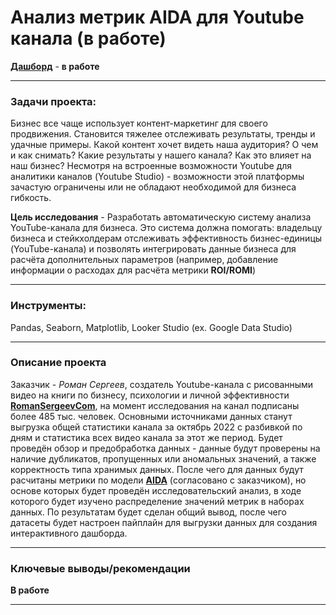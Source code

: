 # Анализ метрик AIDA для Youtube канала (**в работе**)

[**Дашборд**](https://datastudio.google.com/reporting/d3f6c7a0-9d89-4c80-90d1-c00d32c83376) -  **в работе**
___
### Задачи проекта:

Бизнес все чаще использует контент-маркетинг для своего продвижения. Становится тяжелее отслеживать результаты, тренды и удачные примеры. Какой контент хочет видеть наша аудитория? О чем и как снимать? Какие результаты у нашего канала? Как это влияет на наш бизнес? Несмотря на встроенные возможности Youtube для аналитики каналов (Youtube Studio) - возможности этой платформы зачастую ограничены или не обладают необходимой для бизнеса гибкость.

**Цель исследования** - Разработать автоматическую систему анализа YouTube-канала для бизнеса. Это система должна помогать:
владельцу бизнеса и стейкхолдерам отслеживать эффективность бизнес-единицы (YouTube-канала) и позволять интегрировать данные бизнеса для расчёта дополнительных параметров (например, добавление информации о расходах для расчёта метрики **ROI/ROMI**)
___
### Инструменты:

Pandas, Seaborn, Matplotlib, Looker Studio (ex. Google Data Studio)

___
### Описание проекта

Заказчик - *Роман Сергеев*, создатель Youtube-канала с рисованными видео на книги по бизнесу, психологии и личной эффективности [**RomanSergeevCom**](https://www.youtube.com/c/RomanSergeevCom/about), на момент исследования на канал подписаны более 485 тыс. человек. Основными источниками данных станут выгрузка общей статистики канала за октябрь 2022 с разбивкой по дням и статистика всех видео канала за этот же период. Будет проведён обзор и предобработка данных - данные будут проверены на наличие дубликатов, пропущенных или аномальных значений, а также корректность типа хранимых данных. После чего для данных будут расчитаны метрики по модели [**AIDA**](https://en.wikipedia.org/wiki/AIDA_(marketing)) (согласовано с заказчиком), но основе которых будет проведён исследовательский анализ, в ходе которого будет изучено распределение значений метрик в наборах данных. По результатам будет сделан общий вывод, после чего датасеты будет настроен пайплайн для выгрузки данных для создания интерактивного дашборда. 
___
### Ключевые выводы/рекомендации

**В работе**
___
